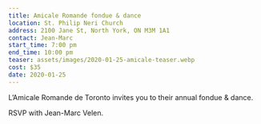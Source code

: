 ```yaml
---
title: Amicale Romande fondue & dance
location: St. Philip Neri Church
address: 2100 Jane St, North York, ON M3M 1A1
contact: Jean-Marc
start_time: 7:00 pm
end_time: 10:00 pm
teaser: assets/images/2020-01-25-amicale-teaser.webp
cost: $35
date: 2020-01-25
---
```


L’Amicale Romande de Toronto invites you to their annual fondue & dance.

RSVP with Jean-Marc Velen.
